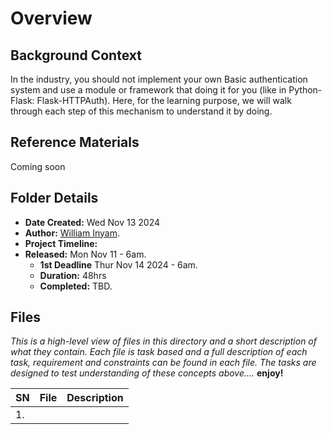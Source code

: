 # Overview #

## Background Context ##
In the industry, you should not implement your own Basic authentication system and use a module or framework that doing it for you (like in Python-Flask: Flask-HTTPAuth). Here, for the learning purpose, we will walk through each step of this mechanism to understand it by doing.

## Reference Materials ##
Coming soon


## Folder Details ###
- **Date Created:** Wed Nov 13 2024
- **Author:** [William Inyam](https.//github.com/thecypherzen).
- **Project Timeline:**
- **Released:** Mon Nov 11 - 6am.
  - **1st Deadline** Thur Nov 14 2024 - 6am.
  - **Duration:** 48hrs
  - **Completed:** TBD.


## Files  ###
*This is a high-level view of files in this directory and a short description of what they contain. Each file is task based and a full description of each task, requirement and constraints can be found in each file. The tasks are designed to test understanding of these concepts above....* **enjoy!**

| **SN** | File                         | Description                                         |
|----|----------------------------------------------------|---------------------------------------|
| 1. | []()|  | | 
